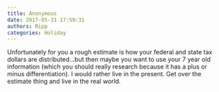 ```yaml
---
title: Anonymous
date: 2017-05-31 17:59:31
authors: Ripp
categories: Holiday
---
```


 Unfortunately for you a rough estimate is how your federal and state tax dollars are distributed...but then maybe you want to use your 7 year old information (which you should really research because it has a plus or minus differentiation). I would rather live in the present.   Get over the estimate thing and live in the real world.